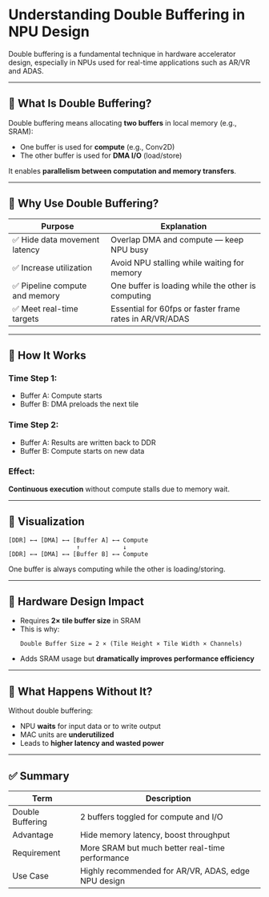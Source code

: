 
# Understanding Double Buffering in NPU Design

Double buffering is a fundamental technique in hardware accelerator design, especially in NPUs used for real-time applications such as AR/VR and ADAS.

---

## 🔷 What Is Double Buffering?

Double buffering means allocating **two buffers** in local memory (e.g., SRAM):
- One buffer is used for **compute** (e.g., Conv2D)
- The other buffer is used for **DMA I/O** (load/store)

It enables **parallelism between computation and memory transfers**.

---

## 🔷 Why Use Double Buffering?

| Purpose | Explanation |
|--------|-------------|
| ✅ Hide data movement latency | Overlap DMA and compute — keep NPU busy |
| ✅ Increase utilization | Avoid NPU stalling while waiting for memory |
| ✅ Pipeline compute and memory | One buffer is loading while the other is computing |
| ✅ Meet real-time targets | Essential for 60fps or faster frame rates in AR/VR/ADAS |

---

## 🔷 How It Works

### Time Step 1:
- Buffer A: Compute starts
- Buffer B: DMA preloads the next tile

### Time Step 2:
- Buffer A: Results are written back to DDR
- Buffer B: Compute starts on new data

### Effect:
**Continuous execution** without compute stalls due to memory wait.

---

## 🔷 Visualization

```
[DDR] ←→ [DMA] ←→ [Buffer A] ←→ Compute
                   ↑            ↓
[DDR] ←→ [DMA] ←→ [Buffer B] ←→ Compute
```

One buffer is always computing while the other is loading/storing.

---

## 🔷 Hardware Design Impact

- Requires **2× tile buffer size** in SRAM
- This is why:
  ```
  Double Buffer Size = 2 × (Tile Height × Tile Width × Channels)
  ```
- Adds SRAM usage but **dramatically improves performance efficiency**

---

## 🔷 What Happens Without It?

Without double buffering:
- NPU **waits** for input data or to write output
- MAC units are **underutilized**
- Leads to **higher latency and wasted power**

---

## ✅ Summary

| Term | Description |
|------|-------------|
| Double Buffering | 2 buffers toggled for compute and I/O |
| Advantage | Hide memory latency, boost throughput |
| Requirement | More SRAM but much better real-time performance |
| Use Case | Highly recommended for AR/VR, ADAS, edge NPU design |

